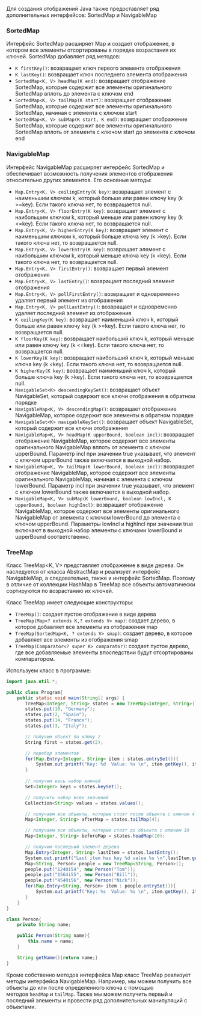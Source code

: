 
Для создания отображений Java также предоставляет ряд дополнительных интерфейсов: SortedMap и NavigableMap

### SortedMap

Интерфейс SortedMap расширяет Map и создает отображение, в котором все элементы отсортированы в порядке возрастания их ключей. SortedMap добавляет ряд методов:

- `K firstKey()`: возвращает ключ первого элемента отображения
- `K lastKey()`: возвращает ключ последнего элемента отображения
- `SortedMap<K, V> headMap(K end)`: возвращает отображение SortedMap, которые содержит все элементы оригинального SortedMap вплоть до элемента с ключом end
- `SortedMap<K, V> tailMap(K start)`: возвращает отображение SortedMap, которые содержит все элементы оригинального SortedMap, начиная с элемента с ключом start
- `SortedMap<K, V> subMap(K start, K end)`: возвращает отображение SortedMap, которые содержит все элементы оригинального SortedMap вплоть от элемента с ключом start до элемента с ключом end

### NavigableMap

Интерфейс NavigableMap расширяет интерфейс SortedMap и обеспечивает возможность получения элементов отображения относительно других элементов. Его основные методы:

- `Map.Entry<K, V> ceilingEntry(K key)`: возвращает элемент с наименьшим ключом k, который больше или равен ключу key (k >=key). Если такого ключа нет, то возвращается null.
- `Map.Entry<K, V> floorEntry(K key)`: возвращает элемент с наибольшим ключом k, который меньше или равен ключу key (k <=key). Если такого ключа нет, то возвращается null.
- `Map.Entry<K, V> higherEntry(K key)`: возвращает элемент с наименьшим ключом k, который больше ключа key (k >key). Если такого ключа нет, то возвращается null.
- `Map.Entry<K, V> lowerEntry(K key)`: возвращает элемент с наибольшим ключом k, который меньше ключа key (k <key). Если такого ключа нет, то возвращается null.
- `Map.Entry<K, V> firstEntry()`: возвращает первый элемент отображения
- `Map.Entry<K, V> lastEntry()`: возвращает последний элемент отображения 
- `Map.Entry<K, V> pollFirstEntry()`: возвращает и одновременно удаляет первый элемент из отображения
- `Map.Entry<K, V> pollLastEntry()`: возвращает и одновременно удаляет последний элемент из отображения
- `K ceilingKey(K key)`: возвращает наименьший ключ k, который больше или равен ключу key (k >=key). Если такого ключа нет, то возвращается null.
- `K floorKey(K key)`: возвращает наибольший ключ k, который меньше или равен ключу key (k <=key). Если такого ключа нет, то возвращается null.
- `K lowerKey(K key)`: возвращает наибольший ключ k, который меньше ключа key (k <key). Если такого ключа нет, то возвращается null.
- `K higherKey(K key)`: возвращает наименьший ключ k, который больше ключа key (k >key). Если такого ключа нет, то возвращается null.
- `NavigableSet<K> descendingKeySet()`: возвращает объект NavigableSet, который содержит все ключи отображения в обратном порядке
- `NavigableMap<K, V> descendingMap()`: возвращает отображение NavigableMap, которое содержит все элементы в обратном порядке
- `NavigableSet<K> navigableKeySet()`: возвращает объект NavigableSet, который содержит все ключи отображения
- `NavigableMap<K, V> headMap(K upperBound, boolean incl)`: возвращает отображение NavigableMap, которое содержит все элементы оригинального NavigableMap вплоть от элемента с ключом upperBound. Параметр incl при значении true указывает, что элемент с ключом upperBound также включается в выходной набор.
- `NavigableMap<K, V> tailMap(K lowerBound, boolean incl)`: возвращает отображение NavigableMap, которое содержит все элементы оригинального NavigableMap, начиная с элемента с ключом lowerBound. Параметр incl при значении true указывает, что элемент с ключом lowerBound также включается в выходной набор.
- `NavigableMap<K, V> subMap(K lowerBound, boolean lowIncl, K upperBound, boolean highIncl)`: возвращает отображение NavigableMap, которое содержит все элементы оригинального NavigableMap от элемента с ключом lowerBound до элемента с ключом upperBound. Параметры lowIncl и highIncl при значении true включают в выходной набор элементы с ключами lowerBound и upperBound соответственно.

### TreeMap

Класс TreeMap<K, V> представляет отображение в виде дерева. Он наследуется от класса AbstractMap и реализует интерфейс NavigableMap, а следовательно, также и интерфейс SortedMap. Поэтому в отличие от коллекции HashMap в TreeMap все объекты автоматически сортируются по возрастанию их ключей.

Класс TreeMap имеет следующие конструкторы:

- `TreeMap()`: создает пустое отображение в виде дерева
- `TreeMap(Map<? extends K,​? extends V> map)`: создает дерево, в которое добавляет все элементы из отображения map
- `TreeMap(SortedMap<K, ? extends V> smap)`: создает дерево, в которое добавляет все элементы из отображения smap
- `TreeMap(Comparator<? super K> comparator)`: создает пустое дерево, где все добавляемые элементы впоследствии будут отсортированы компаратором.

Используем класс в программе:

```Java
import java.util.*;

public class Program{
    public static void main(String[] args) {
       TreeMap<Integer, String> states = new TreeMap<Integer, String>();
       states.put(10, "Germany");
       states.put(2, "Spain");
       states.put(14, "France");
       states.put(3, "Italy");

       // получим объект по ключу 2
       String first = states.get(2);

       // перебор элементов
       for(Map.Entry<Integer, String> item : states.entrySet()){
           System.out.printf("Key: %d  Value: %s \n", item.getKey(), item.getValue());
       }
       
       // получим весь набор ключей
       Set<Integer> keys = states.keySet();

       // получить набор всех значений
       Collection<String> values = states.values();

       // получаем все объекты, которые стоят после объекта с ключом 4
       Map<Integer, String> afterMap = states.tailMap(4);

       // получаем все объекты, которые стоят до объекта с ключом 10
       Map<Integer, String> beforeMap = states.headMap(10);

       // получим последний элемент дерева
       Map.Entry<Integer, String> lastItem = states.lastEntry();
       System.out.printf("Last item has key %d value %s \n",lastItem.getKey(), lastItem.getValue());
       Map<String, Person> people = new TreeMap<String, Person>();
       people.put("1240i54", new Person("Tom"));
       people.put("1564i55", new Person("Bill"));
       people.put("4540i56", new Person("Nick"));
       for(Map.Entry<String, Person> item : people.entrySet()){
           System.out.printf("Key: %s  Value: %s \n", item.getKey(), item.getValue().getName());
       }
    }
}

class Person{
    private String name;

    public Person(String name){
        this.name = name;
    }

    String getName(){return name;}
}
```

Кроме собственно методов интерфейса Map класс TreeMap реализует методы интерфейса NavigableMap. Например, мы можем получить все объекты до или после определенного ключа с помощью методов `headMap` и `tailMap`. Также мы можем получить первый и последний элементы и провести ряд дополнительных манипуляций с объектами.
